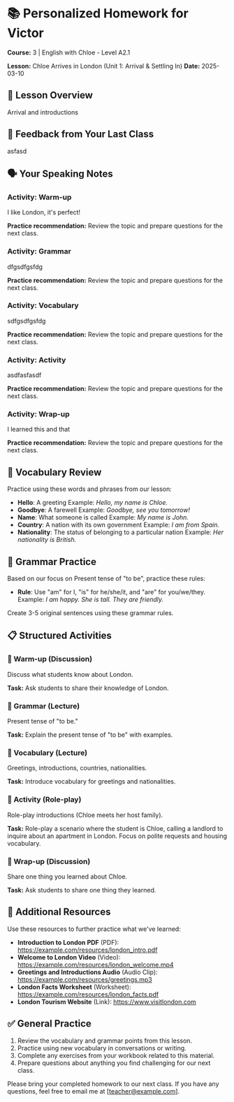 # 📚 Personalized Homework for Victor

**Course:** 3 | English with Chloe - Level A2.1

**Lesson:** Chloe Arrives in London (Unit 1: Arrival & Settling In)
**Date:** 2025-03-10

## 🎯 Lesson Overview
Arrival and introductions

## 📝 Feedback from Your Last Class
asfasd

## 🗣️ Your Speaking Notes
### Activity: Warm-up
I like London, it's perfect!

**Practice recommendation:** Review the topic and prepare questions for the next class.

### Activity: Grammar
dfgsdfgsfdg

**Practice recommendation:** Review the topic and prepare questions for the next class.

### Activity: Vocabulary
sdfgsdfgsfdg

**Practice recommendation:** Review the topic and prepare questions for the next class.

### Activity: Activity
asdfasfasdf

**Practice recommendation:** Review the topic and prepare questions for the next class.

### Activity: Wrap-up
I learned this and that

**Practice recommendation:** Review the topic and prepare questions for the next class.

## 📘 Vocabulary Review
Practice using these words and phrases from our lesson:

- **Hello**: A greeting
  Example: *Hello, my name is Chloe.*
- **Goodbye**: A farewell
  Example: *Goodbye, see you tomorrow!*
- **Name**: What someone is called
  Example: *My name is John.*
- **Country**: A nation with its own government
  Example: *I am from Spain.*
- **Nationality**: The status of belonging to a particular nation
  Example: *Her nationality is British.*

## 📖 Grammar Practice
Based on our focus on Present tense of "to be", practice these rules:

- **Rule**: Use "am" for I, "is" for he/she/it, and "are" for you/we/they.
  Example: *I am happy. She is tall. They are friendly.*

Create 3-5 original sentences using these grammar rules.

## 📋 Structured Activities
### 🏡 Warm-up (Discussion)
Discuss what students know about London.

**Task:** Ask students to share their knowledge of London.

### 🏡 Grammar (Lecture)
Present tense of "to be."

**Task:** Explain the present tense of "to be" with examples.

### 🏡 Vocabulary (Lecture)
Greetings, introductions, countries, nationalities.

**Task:** Introduce vocabulary for greetings and nationalities.

### 🏡 Activity (Role-play)
Role-play introductions (Chloe meets her host family).

**Task:** Role-play a scenario where the student is Chloe, calling a landlord to inquire about an apartment in London. Focus on polite requests and housing vocabulary.

### 🏡 Wrap-up (Discussion)
Share one thing you learned about Chloe.

**Task:** Ask students to share one thing they learned.

## 🔗 Additional Resources
Use these resources to further practice what we've learned:

- **Introduction to London PDF** (PDF): https://example.com/resources/london_intro.pdf
- **Welcome to London Video** (Video): https://example.com/resources/london_welcome.mp4
- **Greetings and Introductions Audio** (Audio Clip): https://example.com/resources/greetings.mp3
- **London Facts Worksheet** (Worksheet): https://example.com/resources/london_facts.pdf
- **London Tourism Website** (Link): https://www.visitlondon.com

## ✅ General Practice
1. Review the vocabulary and grammar points from this lesson.
2. Practice using new vocabulary in conversations or writing.
3. Complete any exercises from your workbook related to this material.
4. Prepare questions about anything you find challenging for our next class.

Please bring your completed homework to our next class. If you have any questions, feel free to email me at [teacher@example.com].
